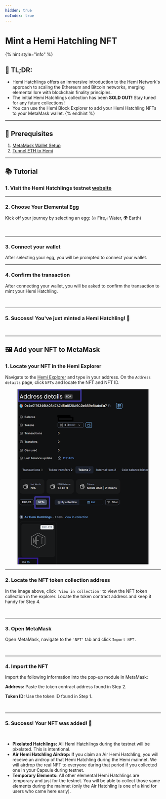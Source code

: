 ```yaml
---
hidden: true
noIndex: true
---
```


# Mint a Hemi Hatchling NFT

{% hint style="info" %}
## 📜 **TL;DR:**

* Hemi Hatchlings offers an immersive introduction to the Hemi Network's approach to scaling the Ethereum and Bitcoin networks, merging elemental lore with blockchain finality principles.
* The initial Hemi Hatchlings collection has been **SOLD OUT!** Stay tuned for any future collections!
* You can use the Hemi Block Explorer to add your Hemi Hatchling NFTs to your MetaMask wallet.
{% endhint %}

***

## 🏁 Prerequisites

1. [MetaMask Wallet Setup](../../tutorials/metamask-wallet-setup.md)
2. [Tunnel ETH to Hemi](../tunnel-from-ethereum/tunnel-erc20s-via-native-tunnel.md)

***

## 📚 Tutorial

### 1. Visit the Hemi Hatchlings testnet [website](https://hemihatchlings-test.hemi.xyz)

***

### 2. Choose Your Elemental Egg

Kick off your journey by selecting an egg: (🔥 Fire,💧 Water, 🌍 Earth)

<figure><img src="../../../.gitbook/assets/image (6) (1).png" alt=""><figcaption></figcaption></figure>

***

### 3. Connect your wallet

After selecting your egg, you will be prompted to connect your wallet.

***

### 4. Confirm the transaction

After connecting your wallet, you will be asked to confirm the transaction to mint your Hemi Hatchling.

<figure><img src="../../../.gitbook/assets/image (50).png" alt=""><figcaption></figcaption></figure>

***

### 5. Success! You've just minted a Hemi Hatchling! 🎉

<figure><img src="../../../.gitbook/assets/image (51).png" alt=""><figcaption></figcaption></figure>

***

## 🖼️ Add your NFT to MetaMask

### 1. Locate your NFT in the Hemi Explorer

Navigate to the [Hemi Explorer](https://testnet.explorer.hemi.xyz/) and type in your address. On the `Address details` page, click `NFTs` and locate the NFT and NFT ID.

<figure><img src="../../../.gitbook/assets/image (3) (1) (1) (2) (1) (1).png" alt=""><figcaption></figcaption></figure>

***

### 2. Locate the NFT token collection address

In the image above, click `'View in collection'` to view the NFT token collection in the explorer. Locate the token contract address and keep it handy for Step 4.

<figure><img src="../../../.gitbook/assets/image (5) (1).png" alt=""><figcaption></figcaption></figure>

***

### 3. Open MetaMask

Open MetaMask, navigate to the `'NFT'` tab and click `Import NFT.`

<figure><img src="../../../.gitbook/assets/MetaMask_import_NFTs_extension-53983ee2cbbc470551d42968d4bd0880.gif" alt=""><figcaption></figcaption></figure>

***

### 4. Import the NFT

Import the following information into the pop-up module in MetaMask:

**Address:** Paste the token contract address found in Step 2.&#x20;

**Token ID:** Use the token ID found in Step 1.

<figure><img src="../../../.gitbook/assets/image (45).png" alt=""><figcaption></figcaption></figure>

***

### **5. Success! Your NFT was added! 🎉**

<figure><img src="../../../.gitbook/assets/image (46).png" alt=""><figcaption></figcaption></figure>

* **Pixelated Hatchlings:** All Hemi Hatchlings during the testnet will be pixelated. This is intentional.
* **Air Hemi Hatchling Airdrop:** If you claim an Air Hemi Hatchling, you will receive an airdrop of that Hemi Hatchling during the Hemi mainnet. We will airdrop the real NFT to everyone during that period if you collected one in your Capsule during testnet.
* **Temporary Elements:** All other elemental Hemi Hatchlings are temporary and just for the testnet. You will be able to collect those same elements during the mainnet (only the Air Hatchling is one of a kind for users who came here early).

